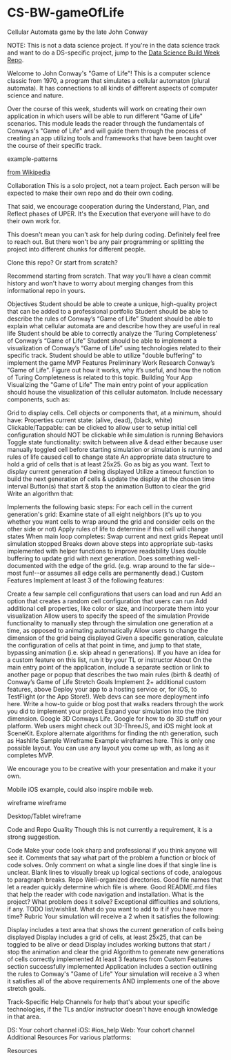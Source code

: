 # CS-BW-gameOfLife
Cellular Automata game by the late John Conway 

NOTE: This is not a data science project. If you're in the data science track and want to do a DS-specific project, jump to the <a href="https://github.com/LambdaSchool/CS-Data-Science-Buid-Week-1">Data Science Build Week Repo</a>.

Welcome to John Conway's "Game of Life"! This is a computer science classic from 1970, a program that simulates a cellular automaton (plural automata). It has connections to all kinds of different aspects of computer science and nature.

Over the course of this week, students will work on creating their own application in which users will be able to run different "Game of Life" scenarios. This module leads the reader through the fundamentals of Conways's "Game of Life" and will guide them through the process of creating an app utilizing tools and frameworks that have been taught over the course of their specific track.

example-patterns

<a href="https://en.wikipedia.org/wiki/Conway%27s_Game_of_Life#Examples_of_patterns">from Wikipedia</a>

Collaboration
This is a solo project, not a team project. Each person will be expected to make their own repo and do their own coding.

That said, we encourage cooperation during the Understand, Plan, and Reflect phases of UPER. It's the Execution that everyone will have to do their own work for.

This doesn't mean you can't ask for help during coding. Definitely feel free to reach out. But there won't be any pair programming or splitting the project into different chunks for different people.

Clone this repo?
Or start from scratch?

Recommend starting from scratch. That way you'll have a clean commit history and won't have to worry about merging changes from this informational repo in yours.

Objectives
Student should be able to create a unique, high-quality project that can be added to a professional portfolio
Student should be able to describe the rules of Conway’s “Game of Life”
Student should be able to explain what cellular automata are and describe how they are useful in real life
Student should be able to correctly analyze the ‘Turing Completeness’ of Conway’s “Game of Life”
Student should be able to implement a visualization of Conway’s “Game of Life” using technologies related to their specific track.
Student should be able to utilize "double buffering" to implement the game
MVP Features
Preliminary Work
Research Conway’s "Game of Life". Figure out how it works, why it’s useful, and how the notion of Turing Completeness is related to this topic.
Building Your App
Visualizing the "Game of Life"
The main entry point of your application should house the visualization of this cellular automaton. Include necessary components, such as:

Grid to display cells.
Cell objects or components that, at a minimum, should have:
Properties
current state: (alive, dead), (black, white)
Clickable/Tappable:
can be clicked to allow user to setup initial cell configuration
should NOT be clickable while simulation is running
Behaviors
Toggle state functionality: switch between alive & dead either because user manually toggled cell before starting simulation or simulation is running and rules of life caused cell to change state
An appropriate data structure to hold a grid of cells that is at least 25x25. Go as big as you want.
Text to display current generation # being displayed
Utilize a timeout function to build the next generation of cells & update the display at the chosen time interval
Button(s) that start & stop the animation
Button to clear the grid
Write an algorithm that:

Implements the following basic steps:
For each cell in the current generation's grid:
Examine state of all eight neighbors (it's up to you whether you want cells to wrap around the grid and consider cells on the other side or not)
Apply rules of life to determine if this cell will change states
When main loop completes:
Swap current and next grids
Repeat until simulation stopped
Breaks down above steps into appropriate sub-tasks implemented with helper functions to improve readability
Uses double buffering to update grid with next generation.
Does something well-documented with the edge of the grid. (e.g. wrap around to the far side--most fun!--or assumes all edge cells are permanently dead.)
Custom Features
Implement at least 3 of the following features:

Create a few sample cell configurations that users can load and run
Add an option that creates a random cell configuration that users can run
Add additional cell properties, like color or size, and incorporate them into your visualization
Allow users to specify the speed of the simulation
Provide functionality to manually step through the simulation one generation at a time, as opposed to animating automatically
Allow users to change the dimension of the grid being displayed
Given a specific generation, calculate the configuration of cells at that point in time, and jump to that state, bypassing animation (i.e. skip ahead n generations).
If you have an idea for a custom feature on this list, run it by your TL or instructor
About
On the main entry point of the application, include a separate section or link to another page or popup that describes the two main rules (birth & death) of Conway’s Game of Life
Stretch Goals
Implement 2+ additional custom features, above
Deploy your app to a hosting service or, for iOS, to TestFlight (or the App Store!). Web devs can see more deployment info here.
Write a how-to guide or blog post that walks readers through the work you did to implement your project
Expand your simulation into the third dimension. Google 3D Conways Life. Google for how to do 3D stuff on your platform. Web users might check out 3D-ThreeJS, and iOS might look at SceneKit.
Explore alternate algorithms for finding the nth generation, such as Hashlife
Sample Wireframe
Example wireframes here. This is only one possible layout. You can use any layout you come up with, as long as it completes MVP.

We encourage you to be creative with your presentation and make it your own.

Mobile
iOS example, could also inspire mobile web.

wireframe wireframe

Desktop/Tablet
wireframe

Code and Repo Quality
Though this is not currently a requirement, it is a strong suggestion.

Code
Make your code look sharp and professional if you think anyone will see it.
Comments that say what part of the problem a function or block of code solves.
Only comment on what a single line does if that single line is unclear.
Blank lines to visually break up logical sections of code, analogous to paragraph breaks.
Repo
Well-organized directories.
Good file names that let a reader quickly determine which file is where.
Good README.md files that help the reader with code navigation and installation.
What is the project?
What problem does it solve?
Exceptional difficulties and solutions, if any.
TODO list/wishlist. What do you want to add to it if you have more time?
Rubric
Your simulation will receive a 2 when it satisfies the following:

Display includes a text area that shows the current generation of cells being displayed
Display includes a grid of cells, at least 25x25, that can be toggled to be alive or dead
Display includes working buttons that start / stop the animation and clear the grid
Algorithm to generate new generations of cells correctly implemented
At least 3 features from Custom Features section successfully implemented
Application includes a section outlining the rules to Conway's "Game of Life"
Your simulation will receive a 3 when it satisfies all of the above requirements AND implements one of the above stretch goals.

Track-Specific Help
Channels for help that's about your specific technologies, if the TLs and/or instructor doesn't have enough knowledge in that area.

DS: Your cohort channel
iOS: #ios_help
Web: Your cohort channel
Additional Resources
For various platforms:

Resources